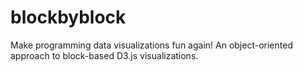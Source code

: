 # blockbyblock
Make programming data visualizations fun again! An object-oriented approach to block-based D3.js visualizations.
